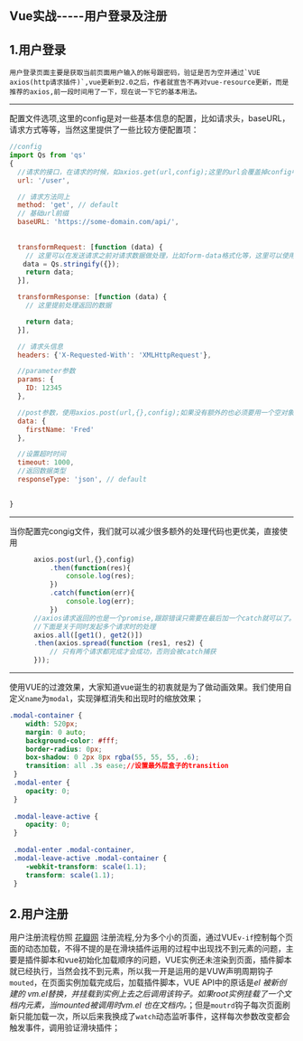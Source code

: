 ## Vue实战-----用户登录及注册

## 1.用户登录
    用户登录页面主要是获取当前页面用户输入的帐号跟密码，验证是否为空并通过`VUE axios(http请求插件)`,vue更新到2.0之后，作者就宣告不再对vue-resource更新，而是推荐的axios,前一段时间用了一下，现在说一下它的基本用法。
----------

配置文件选项,这里的config是对一些基本信息的配置，比如请求头，baseURL，请求方式等等，当然这里提供了一些比较方便配置项：

```js
//config
import Qs from 'qs'
{
  //请求的接口，在请求的时候，如axios.get(url,config);这里的url会覆盖掉config中的url
  url: '/user',

  // 请求方法同上
  method: 'get', // default
  // 基础url前缀
  baseURL: 'https://some-domain.com/api/',
　　
　　　　
  transformRequest: [function (data) {
    // 这里可以在发送请求之前对请求数据做处理，比如form-data格式化等，这里可以使用开头引入的Qs（这个模块在安装axios的时候就已经安装了，不需要另外安装）
　　data = Qs.stringify({});
    return data;
  }],

  transformResponse: [function (data) {
    // 这里提前处理返回的数据

    return data;
  }],

  // 请求头信息
  headers: {'X-Requested-With': 'XMLHttpRequest'},

  //parameter参数
  params: {
    ID: 12345
  },

  //post参数，使用axios.post(url,{},config);如果没有额外的也必须要用一个空对象，否则会报错
  data: {
    firstName: 'Fred'
  },

  //设置超时时间
  timeout: 1000,
  //返回数据类型
  responseType: 'json', // default

 
}
```
_______
当你配置完congig文件，我们就可以减少很多额外的处理代码也更优美，直接使用

  ``` js
        axios.post(url,{},config)
            .then(function(res){
                console.log(res);
            })
            .catch(function(err){
                console.log(err);
            })
        //axios请求返回的也是一个promise,跟踪错误只需要在最后加一个catch就可以了。
        //下面是关于同时发起多个请求时的处理
        axios.all([get1(), get2()])
        .then(axios.spread(function (res1, res2) {
            // 只有两个请求都完成才会成功，否则会被catch捕获
        }));
```
____
使用VUE的过渡效果，大家知道vue诞生的初衷就是为了做动画效果。我们使用自定义`name`为`modal`，实现弹框消失和出现时的缩放效果；
```css
.modal-container {
 	width: 520px;
 	margin: 0 auto;
 	background-color: #fff;
 	border-radius: 0px;
 	box-shadow: 0 2px 8px rgba(55, 55, 55, .6);
 	transition: all .3s ease;//设置最外层盒子的transition
 }
 .modal-enter {
 	opacity: 0;
 }
 
 .modal-leave-active {
 	opacity: 0;
 }
 
 .modal-enter .modal-container,
 .modal-leave-active .modal-container {
 	-webkit-transform: scale(1.1);
 	transform: scale(1.1);
 }
```

## 2.用户注册

用户注册流程仿照 [花瓣网](http://huaban.com/) 注册流程,分为多个小的页面，通过VUE`v-if`控制每个页面的动态加载，不得不提的是在滑块插件运用的过程中出现找不到元素的问题，主要是插件脚本和vue初始化加载顺序的问题，VUE实例还未渲染到页面，插件脚本就已经执行，当然会找不到元素，所以我一开是运用的是VUW声明周期钩子`mouted`，在页面实例加载完成后，加载插件脚本，VUE API中的原话是*el 被新创建的 vm.$el 替换，并挂载到实例上去之后调用该钩子。如果 root 实例挂载了一个文档内元素，当 mounted 被调用时 vm.$el 也在文档内。*；但是`moutrd`钩子每次页面刷新只能加载一次，所以后来我换成了`watch`动态监听事件，这样每次参数改变都会触发事件，调用验证滑块插件；
